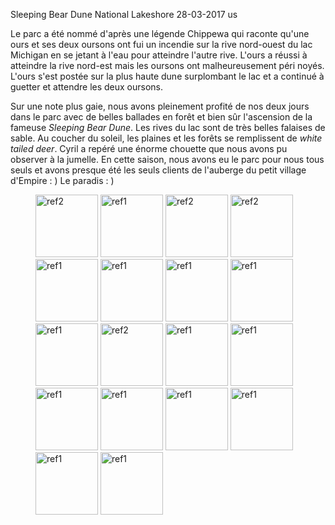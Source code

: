 Sleeping Bear Dune National Lakeshore
28-03-2017
us

Le parc a été nommé d'après une légende Chippewa qui raconte qu'une ours et ses deux oursons ont fui un incendie sur la rive nord-ouest du lac Michigan en se jetant à l'eau pour atteindre l'autre rive. L'ours a réussi à atteindre la rive nord-est mais les oursons ont malheureusement péri noyés. L'ours s'est postée sur la plus haute dune surplombant le lac et a continué à guetter et attendre les deux oursons.

Sur une note plus gaie, nous avons pleinement profité de nos deux jours dans le parc avec de belles ballades en forêt et bien sûr l'ascension de la fameuse *Sleeping Bear Dune*. Les rives du lac sont de très belles falaises de sable. Au coucher du soleil, les plaines et les forêts se remplissent de *white tailed deer*. Cyril a repéré une énorme chouette que nous avons pu observer à la jumelle. En cette saison, nous avons eu le parc pour nous tous seuls et avons presque été les seuls clients de l'auberge du petit village d'Empire : ) Le paradis : )

<figure>
  <img src='{{ imgThumb "1.jpg"}}' data-image-opened='{{img "1.jpg" }}' class="image" alt="ref2" style="width:100px"/>
  <img src='{{ imgThumb "3.jpg"}}' data-image-opened='{{img "3.jpg" }}' class="image" alt="ref1" style="width:100px"/>
  <img src='{{ imgThumb "4.jpg"}}' data-image-opened='{{img "4.jpg" }}' class="image" alt="ref2" style="width:100px"/>
  <img src='{{ imgThumb "5.jpg"}}' data-image-opened='{{img "5.jpg" }}' class="image" alt="ref2" style="width:100px"/>
  <img src='{{ imgThumb "6.jpg"}}' data-image-opened='{{img "6.jpg" }}' class="image" alt="ref1" style="width:100px"/>
  <img src='{{ imgThumb "7.jpg"}}' data-image-opened='{{img "7.jpg" }}' class="image" alt="ref1" style="width:100px"/>
  <img src='{{ imgThumb "8.jpg"}}' data-image-opened='{{img "8.jpg" }}' class="image" alt="ref1" style="width:100px"/>
  <img src='{{ imgThumb "9.jpg"}}' data-image-opened='{{img "9.jpg" }}' class="image" alt="ref1" style="width:100px"/>
  <img src='{{ imgThumb "10.jpg"}}' data-image-opened='{{img "10.jpg" }}' class="image" alt="ref1" style="width:100px"/>
   <img src='{{ imgThumb "11.jpg"}}' data-image-opened='{{img "11.jpg" }}' class="image" alt="ref2" style="width:100px"/>
  <img src='{{ imgThumb "12.jpg"}}' data-image-opened='{{img "12.jpg" }}' class="image" alt="ref1" style="width:100px"/>
  <img src='{{ imgThumb "13.jpg"}}' data-image-opened='{{img "13.jpg" }}' class="image" alt="ref1" style="width:100px"/>
  <img src='{{ imgThumb "14.jpg"}}' data-image-opened='{{img "14.jpg" }}' class="image" alt="ref1" style="width:100px"/>
  <img src='{{ imgThumb "15.jpg"}}' data-image-opened='{{img "15.jpg" }}' class="image" alt="ref1" style="width:100px"/>
  <img src='{{ imgThumb "16.jpg"}}' data-image-opened='{{img "16.jpg" }}' class="image" alt="ref1" style="width:100px"/>
  <img src='{{ imgThumb "17.jpg"}}' data-image-opened='{{img "17.jpg" }}' class="image" alt="ref1" style="width:100px"/>
  <img src='{{ imgThumb "18.jpg"}}' data-image-opened='{{img "18.jpg" }}' class="image" alt="ref1" style="width:100px"/>
  <img src='{{ imgThumb "19.jpg"}}' data-image-opened='{{img "19.jpg" }}' class="image" alt="ref1" style="width:100px"/>
</figure>
